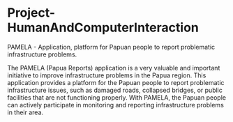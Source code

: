 # Project-HumanAndComputerInteraction
PAMELA - Application, platform for Papuan people to report problematic infrastructure problems.

The PAMELA (Papua Reports) application is a very valuable and important initiative to improve infrastructure problems in the Papua region. This application provides a platform for the Papuan people to report problematic infrastructure issues, such as damaged roads, collapsed bridges, or public facilities that are not functioning properly. With PAMELA, the Papuan people can actively participate in monitoring and reporting infrastructure problems in their area.
